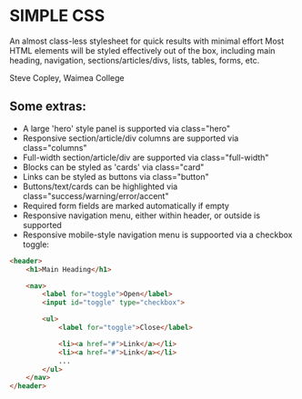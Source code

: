 # SIMPLE CSS

An almost class-less stylesheet for quick results with minimal effort Most HTML elements will be styled effectively out of the box, including main heading, navigation, sections/articles/divs, lists, tables, forms, etc.

Steve Copley, Waimea College


## Some extras:
- A large 'hero' style panel is supported via class="hero"
- Responsive section/article/div columns are supported via class="columns"
- Full-width section/article/div are supported via class="full-width"
- Blocks can be styled as 'cards' via class="card"
- Links can be styled as buttons via class="button"
- Buttons/text/cards can be highlighted via class="success/warning/error/accent"
- Required form fields are marked automatically if empty
- Responsive navigation menu, either within header, or outside is supported
- Responsive mobile-style navigation menu is suppoorted via a checkbox toggle:

```html
<header>
    <h1>Main Heading</h1>

    <nav>
        <label for="toggle">Open</label>
        <input id="toggle" type="checkbox">

        <ul>
            <label for="toggle">Close</label>

            <li><a href="#">Link</a></li>
            <li><a href="#">Link</a></li>
            ...
        </ul>
    </nav>
</header>
```
